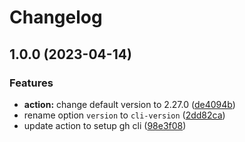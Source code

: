 # Changelog

## 1.0.0 (2023-04-14)


### Features

* **action:** change default version to 2.27.0 ([de4094b](https://github.com/remarkablemark/github-actions-setup-cli-template/commit/de4094b1bfd828bde0ffd66f352f1733e46bdc31))
* rename option `version` to `cli-version` ([2dd82ca](https://github.com/remarkablemark/github-actions-setup-cli-template/commit/2dd82ca0308cd1a091c55aedf62bd4e4fbd3fc64))
* update action to setup gh cli ([98e3f08](https://github.com/remarkablemark/github-actions-setup-cli-template/commit/98e3f0876bf7997a2468ad14bf982e297f2e3048))
